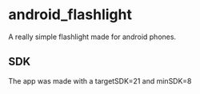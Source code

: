 # android_flashlight
A really simple flashlight made for android phones.

## SDK
The app was made with a targetSDK=21 and minSDK=8

